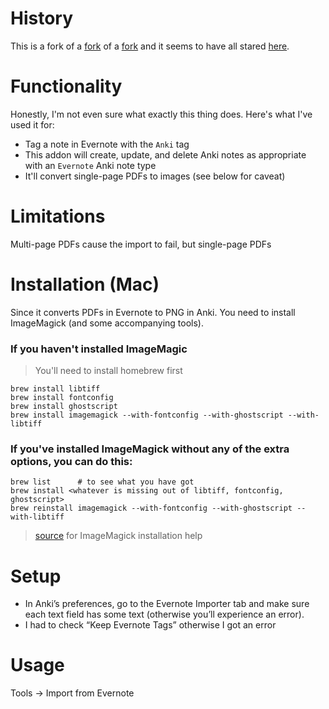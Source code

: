 # History

This is a fork of a [fork](
https://github.com/grittathh/Evernote2AnkiMac) of a [fork](https://github.com/rbuc/Evernote2AnkiMac) and it seems to have all stared [here](https://github.com/brumar/anknotes).

# Functionality

Honestly, I'm not even sure what exactly this thing does. Here's what I've used it for:

* Tag a note in Evernote with the `Anki` tag
* This addon will create, update, and delete Anki notes as appropriate with an `Evernote` Anki note type
* It'll convert single-page PDFs to images (see below for caveat)

# Limitations

Multi-page PDFs cause the import to fail, but single-page PDFs 

# Installation (Mac)

Since it converts PDFs in Evernote to PNG in Anki. You need to install ImageMagick (and some accompanying tools).

### If you haven't installed ImageMagic

> You'll need to install homebrew first

```
brew install libtiff
brew install fontconfig
brew install ghostscript
brew install imagemagick --with-fontconfig --with-ghostscript --with-libtiff
```

### If you've installed ImageMagick without any of the extra options, you can do this:

```
brew list      # to see what you have got
brew install <whatever is missing out of libtiff, fontconfig, ghostscript>
brew reinstall imagemagick --with-fontconfig --with-ghostscript --with-libtiff
```

> [source](http://stackoverflow.com/a/24882401/670400) for ImageMagick installation help

# Setup

* In Anki’s preferences, go to the Evernote Importer tab and make sure each text field has some text (otherwise you’ll experience an error).
* I had to check “Keep Evernote Tags” otherwise I got an error

# Usage

Tools → Import from Evernote
